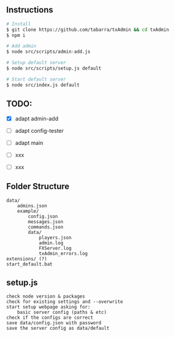 
## Instructions
```bash
# Install
$ git clone https://github.com/tabarra/txAdmin && cd txAdmin
$ npm i

# Add admin
$ node src/scripts/admin-add.js

# Setup default server
$ node src/scripts/setup.js default

# Start default server
$ node src/index.js default
```

## TODO:
- [x] adapt admin-add 
- [ ] adapt config-tester
- [ ] adapt main
- [ ] xxx
- [ ] xxx


## Folder Structure
    data/
        admins.json
        example/
            config.json
            messages.json
            commands.json
            data/
                players.json
                admin.log
                FXServer.log
                txAdmin_errors.log
    extensions/ (?)
    start_default.bat



## setup.js
    check node version & packages
    check for existing settings and --overwrite
    start setup webpage asking for:
        basic server config (paths & etc)
    check if the configs are correct
    save data/config.json with password
    save the server config as data/default


